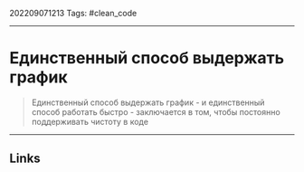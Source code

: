 202209071213
Tags: #clean_code

---

# Единственный способ выдержать график
> Единственный способ выдержать график - и единственный способ работать быстро - заключается в том, чтобы постоянно поддерживать чистоту в коде

---
## Links